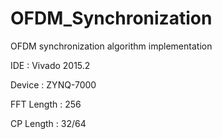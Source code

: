 # OFDM_Synchronization
OFDM synchronization algorithm implementation

IDE		: Vivado 2015.2

Device	: ZYNQ-7000

FFT Length	: 256

CP Length	: 32/64
